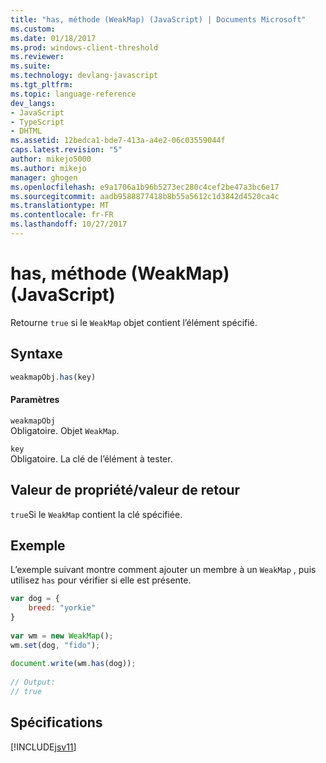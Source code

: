 ```yaml
---
title: "has, méthode (WeakMap) (JavaScript) | Documents Microsoft"
ms.custom: 
ms.date: 01/18/2017
ms.prod: windows-client-threshold
ms.reviewer: 
ms.suite: 
ms.technology: devlang-javascript
ms.tgt_pltfrm: 
ms.topic: language-reference
dev_langs:
- JavaScript
- TypeScript
- DHTML
ms.assetid: 12bedca1-bde7-413a-a4e2-06c03559044f
caps.latest.revision: "5"
author: mikejo5000
ms.author: mikejo
manager: ghogen
ms.openlocfilehash: e9a1706a1b96b5273ec280c4cef2be47a3bc6e17
ms.sourcegitcommit: aadb9588877418b8b55a5612c1d3842d4520ca4c
ms.translationtype: MT
ms.contentlocale: fr-FR
ms.lasthandoff: 10/27/2017
---
```

# <a name="has-method-weakmap-javascript"></a>has, méthode (WeakMap) (JavaScript)
Retourne `true` si le `WeakMap` objet contient l’élément spécifié.  
  
## <a name="syntax"></a>Syntaxe  
  
```JavaScript  
weakmapObj.has(key)  
```  
  
#### <a name="parameters"></a>Paramètres  
 `weakmapObj`  
 Obligatoire. Objet `WeakMap`.  
  
 `key`  
 Obligatoire. La clé de l’élément à tester.  
  
## <a name="property-valuereturn-value"></a>Valeur de propriété/valeur de retour  
 `true`Si le `WeakMap` contient la clé spécifiée.  
  
## <a name="example"></a>Exemple  
 L’exemple suivant montre comment ajouter un membre à un `WeakMap` , puis utilisez `has` pour vérifier si elle est présente.  
  
```JavaScript  
var dog = {  
    breed: "yorkie"  
}  
  
var wm = new WeakMap();  
wm.set(dog, "fido");  
  
document.write(wm.has(dog));  
  
// Output:  
// true  
```  
  
## <a name="requirements"></a>Spécifications  
 [!INCLUDE[jsv11](../../javascript/reference/includes/jsv11-md.md)]